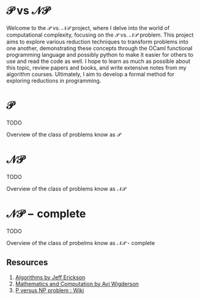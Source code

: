 # $\mathcal{P}$ $\text{vs}$ $\mathcal{NP}$

Welcome to the $\mathcal{P}$ vs. $\mathcal{NP}$ project, where I delve into the world of computational complexity, focusing on the $\mathcal{P}$ vs. $\mathcal{NP}$ problem. This project aims to explore various reduction techniques to transform problems into one another, demonstrating these concepts through the OCaml functional programming language and possibly python to make it easier for others to use and read the code as well. I hope to learn as much as possible about this topic, review papers and books, and write extensive notes from my algorithm courses. Ultimately, I aim to develop a formal method for exploring reductions in programming.

# $\mathcal{P}$

TODO

Overview of the class of problems know as $\mathcal{P}$

# $\mathcal{NP}$

TODO 

Overview of the class of problems know as $\mathcal{NP}$

# $\mathcal{NP}-\text{complete}$

TODO

Overview of the class of probelms know as $\mathcal{NP}$ - $\text{complete}$

## Resources 

1. [Algorithms by Jeff Erickson](https://jeffe.cs.illinois.edu/teaching/algorithms/)
2. [Mathematics and Computation by Avi Wigderson](https://www.math.ias.edu/avi/book)
3. [P versus NP problem : Wiki](https://en.wikipedia.org/wiki/P_versus_NP_problem)

